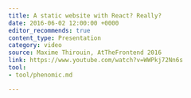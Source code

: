 ```yaml
---
title: A static website with React? Really?
date: 2016-06-02 12:00:00 +0000
editor_recommends: true
content_type: Presentation
category: video
source: Maxime Thirouin, AtTheFrontend 2016
link: https://www.youtube.com/watch?v=WWPkj72Nn6s
tool:
- tool/phenomic.md

---
```

